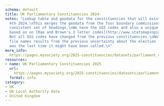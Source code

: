 ```yaml
---
schema: default
title: UK Parliamentary Constituencies 2024-
notes: "Lookup table and geodata for the constituencies that will exist after July
  4th 2024.\nThis merges the geodata from the four boundary commissions and adds a
  consistent set of headings.\nWe have the GSS codes and also a unique-in-time ID
  based on on [Rae and Brown's 3 letter codes](http://www.statsmapsnpix.com/2023/07/a-new-uk-constituency-hex-map.html).\n
  Not all GSS codes have changed from the previous constituencies.\nNote: 2025 in
  file names results from the previous uncertainty about the election - where 2025
  was the last time it might have been called.\n"
more_info: 
  https://pages.mysociety.org/2025-constituencies/datasets/parliament_con_2025/latest
resources:
- name: UK Parliamentary Constituencies 2025
  url: 
    https://pages.mysociety.org/2025-constituencies/datasets/parliament_con_2025/latest
  format: info
category:
- UK
- UK Local Authority data
- United Kingdom
---
```


